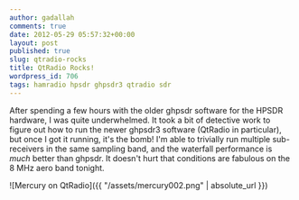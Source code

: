 ```yaml
---
author: gadallah
comments: true
date: 2012-05-29 05:57:32+00:00
layout: post
published: true
slug: qtradio-rocks
title: QtRadio Rocks!
wordpress_id: 706
tags: hamradio hpsdr ghpsdr3 qtradio sdr
---
```


After spending a few hours with the older ghpsdr software for the HPSDR hardware, I was quite underwhelmed. It took a bit of detective work to figure out how to run the newer ghpsdr3 software (QtRadio in particular), but once I got it running, it's the bomb! I'm able to trivially run multiple sub-receivers in the same sampling band, and the waterfall performance is _much_ better than ghpsdr. It doesn't hurt that conditions are fabulous on the 8 MHz aero band tonight.

![Mercury on QtRadio]({{ "/assets/mercury002.png" | absolute_url }})
